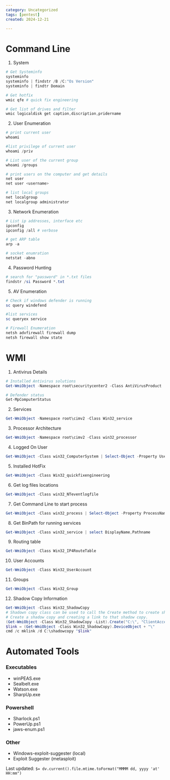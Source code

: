 ```yaml
---
category: Uncategorized
tags: [pentest]
created: 2024-12-21

---
```

# Command Line
1. System
```powershell
# Get Systeminfo
systeminfo
systeminfo | findstr /B /C:"Os Version"
systeminfo | findtr Domain

# Get hotfix
wmic qfe # quick fix engineering

# Get list of drives and filter
wmic logicaldisk get caption,discription,pridername
```
2. User Enumeration
```powershell
# print current user
whoami

#list privilege of current user
whoami /priv

# List user of the current group
whoami /groups

# print users on the computer and get details
net user
net user <username>

# list local groups
net localgroup
net localgroup administrator
```
3. Network Enumeration
```powershell
# List ip addresses, interface etc
ipconfig 
ipconfig /all # verbose

# get ARP table
arp -a

# socket enumration
netstat -abno
```
4. Password Hunting
```powershell
# search for "password" in *.txt files
findstr /si Password *.txt
```
5. AV Enumeration
```powershell
# Check if windows defender is running
sc query windefend

#list services
sc queryex service

# Firewall Enumeration
netsh advfirewall firewall dump
netsh firewall show state
```

# WMI
1. Antivirus Details
```powershell
# Installed Antivirus solutions
Get-WmiObject -Namespace root\securitycenter2 -Class AntiVirusProduct

# Defender status
Get-MpComputerStatus
```
2. Services
```powershell
Get-WmiObject -Namespace root\cimv2 -Class Win32_service
```
3. Processor Architecture
```powershell
Get-WmiObject -Namespace root\cimv2 -Class win32_processor
```
4. Logged On User
```powershell
Get-WmiObject -Class win32_ComputerSystem | Select-Object -Property Username
```
5. Installed HotFix
```powershell
Get-WmiObject -Class Win32_quickfixengineering
```
6. Get log files locations
```powershell
Get-WmiObject -Class win32_NTeventlogfile
```
7. Get Command Line to start process
```powershell
Get-WmiObject -Class win32_process | Select-Object -Property ProcessName,CommandLine
```
8. Get BinPath for running services
```powershell
Get-WmiObject -Class win32_service | select DisplayName,Pathname
```
9. Routing table
```powershell
Get-WmiObject -Class Win32_IP4RouteTable
```
10. User Accounts
```powershell
Get-WmiObject -Class Win32_UserAccount
```
11. Groups
```powershell
Get-WmiObject -Class Win32_Group
```
12. Shadow Copy Information
```powershell
Get-WmiObject -Class Win32_ShadowCopy
# Shadown copy class can be used to call the Create method to create shadow copy
# Create a shadow copy and creating a link to that shadow copy.
(Get-WmiObject -Class Win32_ShadowCopy -List).Create("C:\", "ClientAccessible")
$link = (Get-WmiObject -Class Win32_ShadowCopy).DeviceObject + "\"
cmd /c mklink /d C:\shadowcopy "$link"
```

# Automated Tools
### Executables
- winPEAS.exe
- Sealbelt.exe
- Watson.exe
- SharpUp.exe
### Powershell
- Sharlock.ps1
- PowerUp.ps1
- jaws-enum.ps1
### Other
- Windows-exploit-suggester (local)
- Exploit Suggester (metasploit)


Last updated: `$= dv.current().file.mtime.toFormat("MMMM dd, yyyy 'at' HH:mm")`

